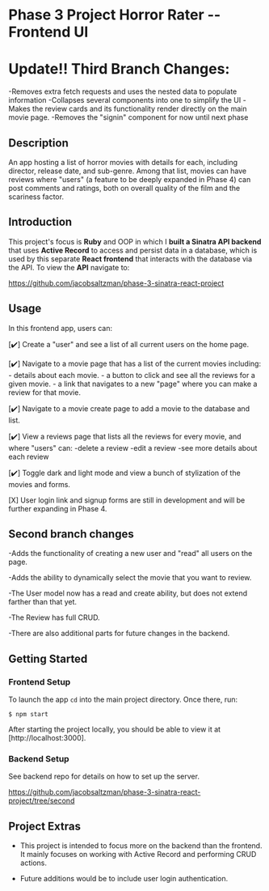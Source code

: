 # Phase 3 Project Horror Rater -- Frontend UI


# Update!! Third Branch Changes:

-Removes extra fetch requests and uses the nested data to populate information
-Collapses several components into one to simplify the UI 
-Makes the review cards and its functionality render directly on the main movie page. 
-Removes the "signin" component for now until next phase

## Description
  

An app hosting a list of horror movies with details for each, including director, release date, and sub-genre. Among that list, movies can have reviews where "users" (a feature to be deeply expanded in Phase 4) can post comments and ratings, both on overall quality of the film and the scariness factor.


## Introduction


This project's focus is **Ruby** and OOP in which I **built a Sinatra API backend** that uses
**Active Record** to access and persist data in a database, which is used by this separate **React frontend** that interacts with the database via the API. To view the **API** navigate to:



https://github.com/jacobsaltzman/phase-3-sinatra-react-project 



## Usage


In this frontend app, users can:


[✔️] Create a "user" and see a list of all current users on the home page.


[✔️] Navigate to a movie page that has a list of the current movies including:
    - details about each movie.
    - a button to click and see all the reviews for a given movie.
    - a link that navigates to a new "page" where you can make a review for that movie.


[✔️] Navigate to a movie create page to add a movie to the database and list.


[✔️] View a reviews page that lists all the reviews for every movie, and where "users" can:
    -delete a review
    -edit a review
    -see more details about each review

    
[✔️] Toggle dark and light mode and view a bunch of stylization of the movies and forms.


[X] User login link and signup forms are still in development and will be further expanding in Phase 4. 



## Second branch changes


-Adds the functionality of creating a new user and "read" all users on the page.


-Adds the ability to dynamically select the movie that you want to review.


-The User model now has a read and create ability, but does not extend farther than that yet.


-The Review has full CRUD.


-There are also additional parts for future changes in the backend.



## Getting Started


### Frontend Setup

To launch the app `cd` into the main project directory. Once there, run:

```console
$ npm start
```

After starting the project locally, you should be able to view it at
[http://localhost:3000].


### Backend Setup


See backend repo for details on how to set up the server.

https://github.com/jacobsaltzman/phase-3-sinatra-react-project/tree/second 



## Project Extras

- This project is intended to focus more on the backend than the frontend. It mainly focuses on working with
  Active Record and performing CRUD actions.
  
- Future additions would be to include user login authentication.

